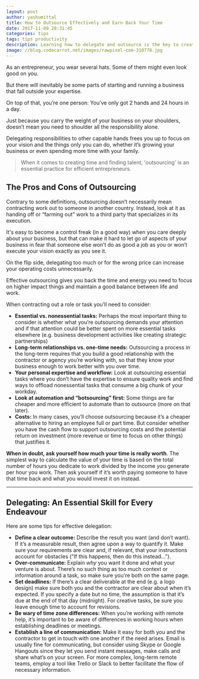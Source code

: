 ```yaml
---
layout: post
author: yashumittal
title: How to Outsource Effectively and Earn Back Your Time
date: 2017-11-09 20:31:45
categories: tips
tags: tips productivity
description: Learning how to delegate and outsource is the key to creating a good work/life balance and becoming an effective entrepreneur.
image: //blog.codecarrot.net/images/rawpixel-com-310778.jpg
---
```


As an entrepreneur, you wear several hats. Some of them might even look good on you.

But there will inevitably be some parts of starting and running a business that fall outside your expertise.

On top of that, you’re one person: You’ve only got 2 hands and 24 hours in a day.

Just because you carry the weight of your business on your shoulders, doesn’t mean you need to shoulder all the responsibility alone.

Delegating responsibilities to other capable hands frees you up to focus on your vision and the things only you can do, whether it’s growing your business or even spending more time with your family.

<blockquote>
When it comes to creating time and finding talent, 'outsourcing' is an essential practice for efficient entrepreneurs.
</blockquote>

## The Pros and Cons of Outsourcing

Contrary to some definitions, outsourcing doesn’t necessarily mean contracting work out to someone in another country. Instead, look at it as handing off or “farming out” work to a third party that specializes in its execution.

It's easy to become a  control freak (in a good way) when you care deeply about your business, but that can make it hard to let go of aspects of your business in fear that someone else won’t do as good a job as you or won’t execute your vision exactly as you see it.

On the flip side, delegating too much or for the wrong price can increase your operating costs unnecessarily.

Effective outsourcing gives you back the time and energy you need to focus on higher impact things and maintain a good balance between life and work.

When contracting out a role or task you’ll need to consider:

* **Essential vs. nonessential tasks:** Perhaps the most important thing to consider is whether what you’re outsourcing demands your attention and if that attention could be better spent on more essential tasks elsewhere (e.g. business development activities like creating strategic partnerships)
* **Long-term relationships vs. one-time needs:** Outsourcing a process in the long-term requires that you build a good relationship with the contractor or agency you’re working with, so that they know your business enough to work better with you over time.
* **Your personal expertise and workflow:** Look at outsourcing essential tasks where you don’t have the expertise to ensure quality work and find ways to offload nonessential tasks that consume a big chunk of your workday.
* **Look at automation and “botsourcing” first:** Some things are far cheaper and more efficient to automate than to outsource (more on that later).
* **Costs:** In many cases, you’ll choose outsourcing because it’s a cheaper alternative to hiring an employee full or part time. But consider whether you have the cash flow to support outsourcing costs and the potential return on investment (more revenue or time to focus on other things) that justifies it.

**When in doubt, ask yourself how much your time is really worth**. The simplest way to calculate the value of your time is based on the total number of hours you dedicate to work divided by the income you generate per hour you work. Then ask yourself if it’s worth paying someone to have that time back and what you would invest it on instead.

***

## Delegating: An Essential Skill for Every Endeavour

Here are some tips for effective delegation:

* **Define a clear outcome:** Describe the result you want (and don’t want). If it’s a measurable result, then agree upon a way to quantify it. Make sure your requirements are clear and, if relevant, that your instructions account for obstacles ("If this happens, then do this instead...").
* **Over-communicate:** Explain *why* you want it done and what your venture is about. There’s no such thing as too much context or information around a task, so make sure you're both on the same page. 
* **Set deadlines:** If there’s a clear deliverable at the end (e.g. a logo design) make sure both you and the contractor are clear about when it’s expected. If you specify a date but no time, the assumption is that it’s due at the end of that day (midnight). For creative tasks, be sure you leave enough time to account for revisions.
* **Be wary of time zone differences:** When you’re working with remote help, it’s important to be aware of differences in working hours when establishing deadlines or meetings.
* **Establish a line of communication:** Make it easy for both you and the contractor to get in touch with one another if the need arises. Email is usually fine for communicating, but consider using Skype or Google Hangouts since they let you send instant messages, make calls and share what’s on your screen. For more complex, long-term remote teams, employ a tool like Trello or Slack to better facilitate the flow of necessary information.